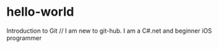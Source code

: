# hello-world
Introduction to Git
// I am new to git-hub. I am a C#.net and beginner iOS programmer
